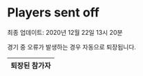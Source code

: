 # Players sent off
최종 업데이트: 2020년 12월 22일 13시 20분


경기 중 오류가 발생하는 경우 자동으로 퇴장됩니다.


| 퇴장된 참가자 |
|:---:|